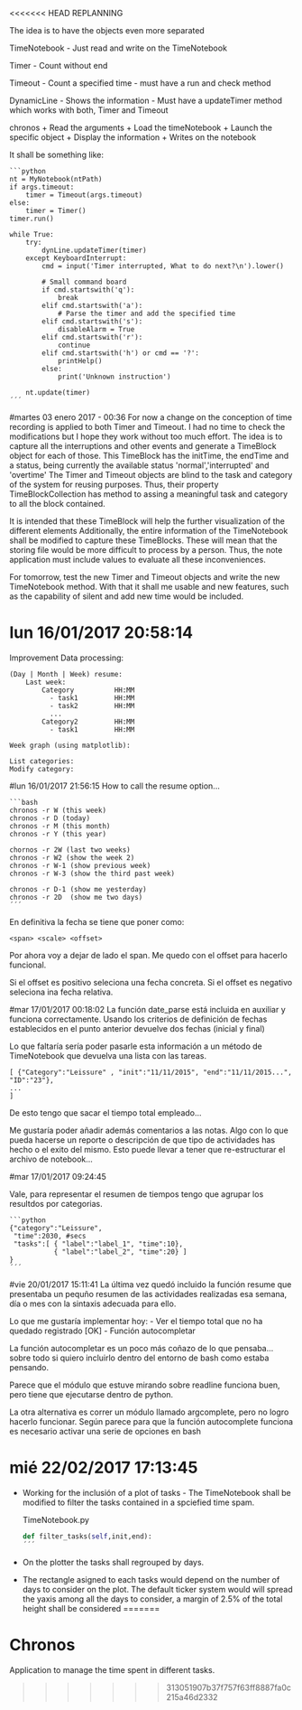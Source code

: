 <<<<<<< HEAD
REPLANNING

The idea is to have the objects even more separated

TimeNotebook
    - Just read and write on the TimeNotebook

Timer
    - Count without end

Timeout
    - Count a specified time
    - must have a run and check method

DynamicLine
    - Shows the information
    - Must have a updateTimer method which works with both, Timer and Timeout


chronos
    + Read the arguments
    + Load the timeNotebook
    + Launch the specific object
    + Display the information
    + Writes on the notebook

It shall be something like:
    
    ```python
    nt = MyNotebook(ntPath)
    if args.timeout:
        timer = Timeout(args.timeout)
    else:
        timer = Timer()
    timer.run()

    while True:
        try:
            dynLine.updateTimer(timer)
        except KeyboardInterrupt:
            cmd = input('Timer interrupted, What to do next?\n').lower()

            # Small command board
            if cmd.startswith('q'):
                break
            elif cmd.startswith('a'):
                # Parse the timer and add the specified time
            elif cmd.startswith('s'):
                disableAlarm = True
            elif cmd.startswith('r'):
                continue
            elif cmd.startswith('h') or cmd == '?':
                printHelp()
            else:
                print('Unknown instruction')

        nt.update(timer)
    ´´´


#martes 03 enero 2017 - 00:36
For now a change on the conception of time recording is applied to both Timer
and Timeout. I had no time to check the modifications but I hope they work
without too much effort.
The idea is to capture all the interruptions and other events and generate a
TimeBlock object for each of those.
This TimeBlock has the initTime, the endTime and a status, being currently the
available status 'normal','interrupted' and 'overtime'
The Timer and Timeout objects are blind to the task and category of the system
for reusing purposes. Thus, their property TimeBlockCollection has method to
assing a meaningful task and category to all the block contained.

It is intended that these TimeBlock will help the further visualization of the
different elements
Additionally, the entire information of the TimeNotebook shall be modified to
capture these TimeBlocks. These will mean that the storing file would be more
difficult to process by a person. 
Thus, the note application must include values to evaluate all these
inconveniences.

For tomorrow, test the new Timer and Timeout objects and write the new
TimeNotebook method. With that it shall me usable and new features, such as the
capability of silent and add new time would be included.

# lun 16/01/2017  20:58:14
Improvement
    Data processing:

    (Day | Month | Week) resume:
        Last week: 
            Category          HH:MM
              - task1         HH:MM
              - task2         HH:MM
              ...
            Category2         HH:MM
              - task1         HH:MM

    Week graph (using matplotlib):

    List categories:
    Modify category:


#lun 16/01/2017  21:56:15
    How to call the resume option...

    ```bash
    chronos -r W (this week)
    chronos -r D (today)
    chronos -r M (this month)
    chronos -r Y (this year)

    chornos -r 2W (last two weeks)
    chronos -r W2 (show the week 2)
    chronos -r W-1 (show previous week)
    chronos -r W-3 (show the third past week)

    chronos -r D-1 (show me yesterday)
    chronos -r 2D  (show me two days)
    ´´´

En definitiva la fecha se tiene que poner como:

    <span> <scale> <offset>

Por ahora voy a dejar de lado el span. Me quedo con el offset para
hacerlo funcional.

Si el offset es positivo seleciona una fecha concreta. Si el offset es
negativo seleciona ina fecha relativa.


#mar 17/01/2017  00:18:02
La función date_parse está incluida en auxiliar y funciona correctamente.
Usando los criterios de definición de fechas establecidos en el punto anterior
devuelve dos fechas (inicial y final)

Lo que faltaría sería poder pasarle esta información a un método de
TimeNotebook que devuelva una lista con las tareas.

    [ {"Category":"Leissure" , "init":"11/11/2015", "end":"11/11/2015...",
    "ID":"23"},
    ...
    ]

De esto tengo que sacar el tiempo total empleado...

Me gustaría poder añadir además comentarios a las notas. Algo con lo que pueda
hacerse un reporte o descripción de que tipo de actividades has hecho o el
exito del mismo.
Esto puede llevar a tener que re-estructurar el archivo de notebook...


#mar 17/01/2017  09:24:45

Vale, para representar el resumen de tiempos tengo que agrupar los resultdos
por categorias.

    ```python
    {"category":"Leissure",
     "time":2030, #secs
     "tasks":[ { "label":"label_1", "time":10},
               { "label":"label_2", "time":20} ]
    }
    ´´´

#vie 20/01/2017  15:11:41
La última vez quedó incluido la función resume que presentaba un pequño resumen
de las actividades realizadas esa semana, día o mes con la sintaxis adecuada
para ello.

Lo que me gustaría implementar hoy:
    - Ver el tiempo total que no ha quedado registrado [OK]
    - Función autocompletar

La función autocompletar es un poco más coñazo de lo que pensaba... sobre todo
si quiero incluirlo dentro del entorno de bash como estaba pensando.

Parece que el módulo que estuve mirando sobre readline funciona buen, pero
tiene que ejecutarse dentro de python.

La otra alternativa es correr un módulo llamado argcomplete, pero no logro
hacerlo funcionar. Según parece para que la función autocomplete funciona es
necesario activar una serie de opciones en bash

# mié 22/02/2017  17:13:45
- Working for the inclusión of a plot of tasks -
The TimeNotebook shall be modified to filter the tasks contained in a
spciefied time spam. 
    
    TimeNotebook.py
    ```python
    def filter_tasks(self,init,end):
    ´´´

- On the plotter the tasks shall regrouped by days.
- The rectangle asigned to each tasks would depend on the number of days to
  consider on the plot. 
  The default ticker system would will spread the yaxis among all the days
  to consider, a margin of 2.5% of the total height shall be considered
=======
# Chronos
Application to manage the time spent in different tasks.
>>>>>>> 313051907b37f757f63ff8887fa0c215a46d2332

